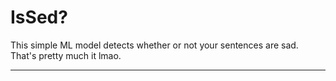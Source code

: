 # IsSed?

This simple ML model detects whether or not your sentences are sad. That's pretty much it lmao.
___